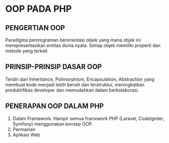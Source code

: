 # OOP PADA PHP

## PENGERTIAN OOP
Paradigma pemrograman berorientasi objek yang mana objek ini merepresentasikan entitas dunia nyata. Setiap objek memiliki properti dan metode yang terkait.

## PRINSIP-PRINSIP DASAR OOP
Terdiri dari Inheritance, Polimorphism, Encapsulation, Abstraction yang membuat kode menjadi lebih bersih dan terstruktur, meningkatkan produktifikas developer dan memudahkan dalam berkolaborasi.

## PENERAPAN OOP DALAM PHP
1. Dalam Framework. Hampir semua framework PHP (Laravel, CodeIgniter, Symfony) menggunakan konsep OOP.
2. Permainan
3. Aplikasi Web
